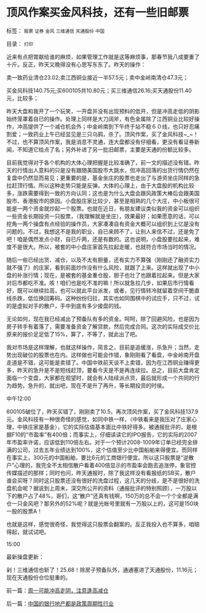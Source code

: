 # 顶风作案买金风科技，还有一些旧邮票

标签： `股票` `证券` `金风` `三维通信` `天通股份` `中国` 

目录： `打印`

近来有点把胃献给谁的麻烦，如果管理工作就是这等麻烦事，那春节我八成要重了十斤。反正，昨天又晚得没有心思写东东了。昨天的操作：



卖一致药业清仓23.02;卖江西铜业接近一半57.5元；卖中金岭南清仓47.3元；

买金风科技140.75元;买600105共10.80元；买三维通信26.16;买天通股份11.40元，比较多；



昨天大盘和我开了一个玩笑，一开盘并没有出现预料的低开，但是冲高走低的阴影始终笼罩着自已的操作。处理上同样是大刀阔斧，有色金属除了江西铜业比较好操作，冲高提供了一个减仓机会外；中金岭南到下午终于站不稳６０线，也只好忍痛割爱；一致药业上午已经显见是三只乌鸦，杀了。顶风作案，买了金风科技~_~！不过，也不算顶风作案，我是消息不灵通，连大盘都没有仔细看，更没有看证券新闻，不知道它给点了名；另外补进了另一批旧邮票，主要是天通的份额比较多。



目前我觉得对于各个机构的大体心理把握是比较准确了，前一文的描述没有错。昨天的行情出人意料的只是没有跟随美国股市大跳水，但冲高回落的出货行情仍然在复盘中仍然显而易见；更重要的是，基金坐庄的股票也走出了与游资坐庄同样的急拉赶顶行情。所以这种走势只能是反弹。大体的心理上，由于大盘股的机构比较多，涨跌需要得到一致的方向认同；这也是为什么大盘会跟风政策大棒后会跟美国股市、香港股市的原因。小盘股庄家比较少，甚至是相熟的几个大庄，中小板很可能是一两个资金就炒起一个股票。也就在近日，有朋友建议类似我的资金可以组织一些资金长期投资一只股票，（我理解就是坐庄），效果最好；如果愿意的话，可以挖角一两个操盘有点经验的操作员，大家凑凑自有资金大概可以组织到上亿是没有问题的。不过，我想这不是我的职业，自已来顾不了，让别人来信不过，还是免了吧！咱是偶然发点小财，自已斤两，还是有数的。这也说明，小盘股要拉起来，难度不是很大。所以，被套的中小盘庄家首先拉起走暖，也就符合市场当时的情况。



随后一些已经出货、减仓，以及不太有胆量，还有实力不算强（刚刚还了融资实力就不强了）的庄家，看到前面炒作没有什么风险，就跟了上来。这样就出现了中小盘的补涨行情；现在，是被套的基金重仓股，胆子也壮了也跟着拉起来。但是大家对后市都吃不准。咳！咱们也是吃不准的嘛！所以就急拉几步，如果后市行情看好，既可以继续拉高，也可以就此平台派发，或者，见行情转冷就留着空间干脆直线杀跌，低位换回筹码。这种纷纷归拉，其实也如同围棋中的试应手，只不过，试的是虚拟对手的散户，手中到底有多少接盘的钱。



无论如何，现在我已经减出了预备队有多的资金。呵呵，除了回避风险，也是因为房子转手有着落了，需要准备资金了解贷款，然后完成合同。这次的实际成交价比原来的报价足足低了15%，算了，不等了，就此出了吧。



我对市场是这样理解，也就这样操作，简言之，目前是追缓涨，杀急升；当然，走势出现破位的股票也在内。这样做也可能会作错，象刚刚看了看盘，中金岭南开盘走道是不错，这可能是卖错了。中国中铁前天谈不上卖错，因为在江西铜业赚得更多，昨天的急升是不是短线赶顶，要看今天是不是再连续拉。总之，目前大盘肯定面临一个变盘，大家都在观望时，就会有人陆续派点货，最后就形成一个共同的行为趋势。急升的，就出吧，现在不是升了再升，等长期投资的时侯。



中午12:00

600105破位了，昨天买错了，刚刚卖了10.5，再次顶风作案，买了金风科技137.9元。金风科技有一种很奇怪的感觉，如同中铁一样，（中铁看来是我压对了庄家心理，中铁庄家是基金），它的实际估值基本面比中铁好得多。被通报批评的，是根据F10的“市盈率”有400倍；而事实上，仔细读读它的IPO报告，它的实际的2007年市盈率许诺，应该低到110倍左右。对于一个预计2008-1009年订单已经完全排满的公司，过去五年业绩达到100%，这个估值至少比中国船舶来得便宜。而同样在事实上，300元的中国船舶，要比6元的工商银行便宜。所以这只股票是“逆散户”心理的，我完全不太相信散户看着400倍显示的市盈率会跑去追涨停，象官控传媒描述的那样；同时也问，昨天通报时，除了我这样没有看报纸的SB买，散户谁会买呀？同时这只股票还没有很好的洗盘过程，这几天的分歧，是不是很好的洗盘机会呢？据说到上周末，深交所公开的资料（通报批评的特别照顾），一万股以下的散户占了48%，哥们，这“散户”还真有钱啊，150万的总不会一个个全都是满仓一只金风吧？那另外的52%呢？就是光帐号里就有一万股以上的，这可是150块一股的股票A！

也就是这样，感觉很奇怪，我觉得这只股票会翻案的。反正我投入也不算多，咱赔得起，就试试吧。



15:00

最新操盘更新：

剁！三维通信也斩了！25.68！除房子预备队外，通通塞进了天通股份，11.16元；现在天通股份仓位挺重的。



前一篇：[周一可能冲高走阴，注意逢高减仓](../../../2008/1/4/周一可能冲高走阴，注意逢高减仓.md)

后一篇：[中国的银行地产都是政策周期性行业](../../../2008/1/8/中国的银行地产都是政策周期性行业.md)